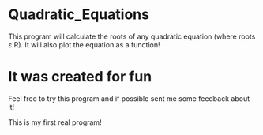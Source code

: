 # Quadratic_Equations
This program will calculate the roots of any quadratic equation (where roots ε R).
It will also plot the equation as a function!

# It was created for fun
Feel free to try this program and if possible sent me some feedback about it!

This is my first real program!

